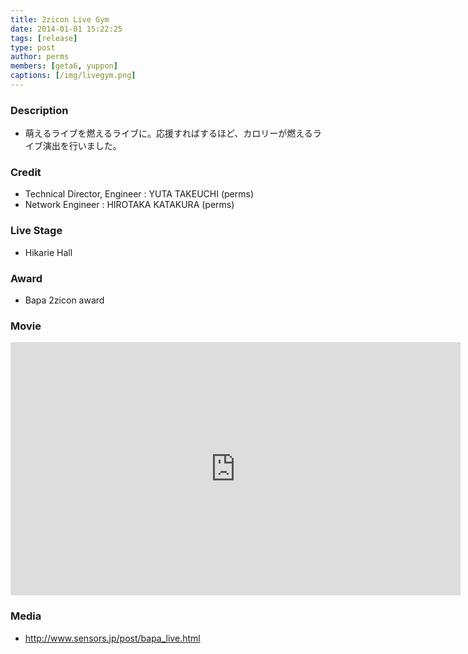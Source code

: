 ```yaml
---
title: 2zicon Live Gym
date: 2014-01-01 15:22:25
tags: [release]
type: post
author: perms
members: [geta6, yuppon]
captions: [/img/livegym.png]
---
```


### Description

* 萌えるライブを燃えるライブに。応援すればするほど、カロリーが燃えるライブ演出を行いました。

### Credit

* Technical Director, Engineer : YUTA TAKEUCHI (perms)
* Network Engineer : HIROTAKA KATAKURA (perms)

### Live Stage

* Hikarie Hall

### Award

* Bapa 2zicon award

### Movie

<iframe src="https://player.vimeo.com/video/249294407" width="720" height="405" frameborder="0" webkitallowfullscreen mozallowfullscreen allowfullscreen></iframe>

### Media

* http://www.sensors.jp/post/bapa_live.html
